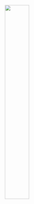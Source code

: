 
<p align="center">
    <a href="https://github.com/AnushkaIsuru1"><img width="40%" src="https://github-readme-stats.vercel.app/api/top-langs/?username=AnushkaIsuru1&theme=dark&hide=html,css&layout=compact&bg_color=10101000&hide_title=true&border_color=FFFFFF09"></a>
</p>
<!--&hide_border=true-->
